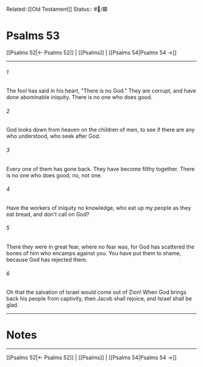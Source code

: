 Related::[[Old Testament]]
Status:: #📖/🟥
# Psalms 53

[[Psalms 52|← Psalms 52]] | [[Psalms]] | [[Psalms 54|Psalms 54 →]]
***



###### 1 
The fool has said in his heart, "There is no God." They are corrupt, and have done abominable iniquity. There is no one who does good. 

###### 2 
God looks down from heaven on the children of men, to see if there are any who understood, who seek after God. 

###### 3 
Every one of them has gone back. They have become filthy together. There is no one who does good, no, not one. 

###### 4 
Have the workers of iniquity no knowledge, who eat up my people as they eat bread, and don't call on God? 

###### 5 
There they were in great fear, where no fear was, for God has scattered the bones of him who encamps against you. You have put them to shame, because God has rejected them. 

###### 6 
Oh that the salvation of Israel would come out of Zion! When God brings back his people from captivity, then Jacob shall rejoice, and Israel shall be glad.

---
# Notes


***
[[Psalms 52|← Psalms 52]] | [[Psalms]] | [[Psalms 54|Psalms 54 →]]
